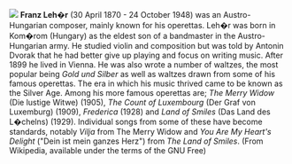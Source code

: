 ![](/flehar.jpg)
**Franz Leh�r** (30 April 1870 - 24 October 1948) was an Austro-Hungarian composer, mainly known for his operettas. Leh�r was born in Kom�rom (Hungary) as the eldest son of a bandmaster in the Austro-Hungarian army. He studied violin and composition but was told by Antonin Dvorak that he had better give up playing and focus on writing music. After 1899 he lived in Vienna. He was also wrote a number of waltzes, the most popular being *Gold und Silber* as well as waltzes drawn from some of his famous operettas. The era in which his music thrived came to be known as the Silver Age.
Among his more famous operettas are; *The Merry Widow* (Die lustige Witwe) (1905), *The Count of Luxembourg* (Der Graf von Luxemburg) (1909), *Frederica* (1928) and *Land of Smiles* (Das Land des L�chelns) (1929). Individual songs from some of these have become standards, notably *Vilja* from The Merry Widow and *You Are My Heart's Delight* ("Dein ist mein ganzes Herz") from *The Land of Smiles*. (From Wikipedia, available under the terms of the GNU Free)